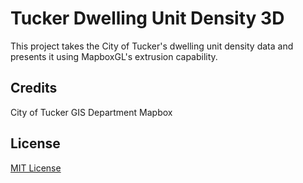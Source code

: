 # Tucker Dwelling Unit Density 3D

This project takes the City of Tucker's dwelling unit density data and presents it using MapboxGL's extrusion capability.

## Credits

City of Tucker GIS Department
Mapbox

## License

<a href="http://gis.interdev.com/tucker/3dTucker/license.html" target="_blank">MIT License</a>

